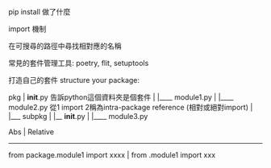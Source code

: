pip install 做了什麼

import 機制

在可搜尋的路徑中尋找相對應的名稱



常見的套件管理工具: poetry, flit, setuptools

打造自己的套件 structure your package:




pkg
  |	__init__.py 告訴python這個資料夾是個套件
  |
  |____ module1.py
  |
  |____ module2.py   從1 import 2稱為intra-package reference (相對或絕對import)
  |
  |___ subpkg
	   |
         |__ __init__.py
         |
         |____ module3.py



Abs                                                                  |           Relative
----------------- ------------- -----------------------------------
from package.module1 import xxxx           |         from .module1 import xxx
